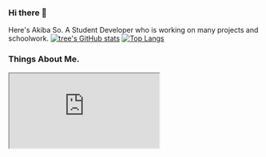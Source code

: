 ### Hi there 👋
Here's Akiba So. A Student Developer who is working on many projects and schoolwork.
[![tree's GitHub stats](https://github-readme-stats.vercel.app/api?username=akibaso&hide=contribs,prs&show_icons=true&theme=radical)](https://github.com/anuraghazra/github-readme-stats)
[![Top Langs](https://github-readme-stats.vercel.app/api/top-langs/?username=akibaso&layout=compact)](https://github.com/anuraghazra/github-readme-stats)
### Things About Me.
<iframe src="https://hyh.ink/"/>
<!--
**akibaso/akibaso** is a ✨ _special_ ✨ repository because its `README.md` (this file) appears on your GitHub profile.

Here are some ideas to get you started:

- 🔭 I’m currently working on ...
- 🌱 I’m currently learning ...
- 👯 I’m looking to collaborate on ...
- 🤔 I’m looking for help with ...
- 💬 Ask me about ...
- 📫 How to reach me: ...
- 😄 Pronouns: ...
- ⚡ Fun fact: ...
-->
